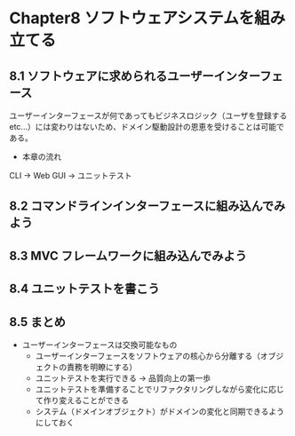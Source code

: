 # Chapter8 ソフトウェアシステムを組み立てる

## 8.1 ソフトウェアに求められるユーザーインターフェース

ユーザーインターフェースが何であってもビジネスロジック（ユーザを登録する etc...）には変わりはないため、ドメイン駆動設計の恩恵を受けることは可能である。

* 本章の流れ

CLI → Web GUI → ユニットテスト

## 8.2 コマンドラインインターフェースに組み込んでみよう



## 8.3 MVC フレームワークに組み込んでみよう

## 8.4 ユニットテストを書こう

## 8.5 まとめ

* ユーザーインターフェースは交換可能なもの
  * ユーザーインターフェースをソフトウェアの核心から分離する（オブジェクトの責務を明瞭にする）
  * ユニットテストを実行できる → 品質向上の第一歩
  * ユニットテストを準備することでリファクタリングしながら変化に応じて作り変えることができる
  * システム（ドメインオブジェクト）がドメインの変化と同期できるようにしておく

